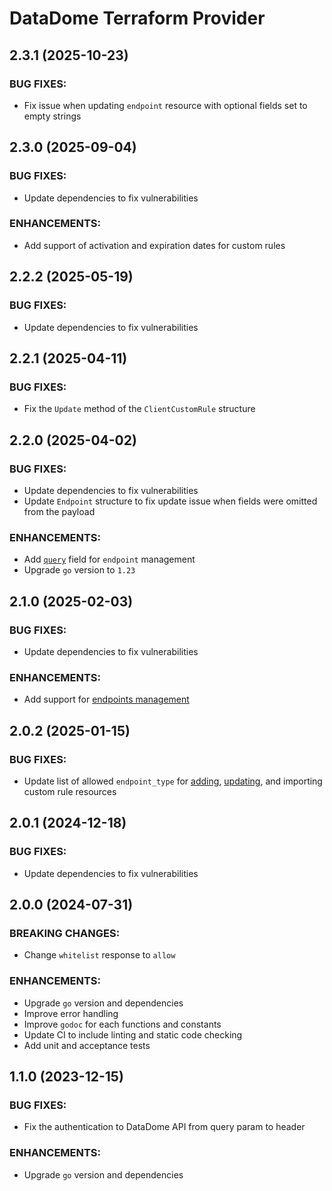 # DataDome Terraform Provider

## 2.3.1 (2025-10-23)

### BUG FIXES:

- Fix issue when updating `endpoint` resource with optional fields set to empty strings

## 2.3.0 (2025-09-04)

### BUG FIXES:

- Update dependencies to fix vulnerabilities

### ENHANCEMENTS:

- Add support of activation and expiration dates for custom rules

## 2.2.2 (2025-05-19)

### BUG FIXES:

- Update dependencies to fix vulnerabilities

## 2.2.1 (2025-04-11)

### BUG FIXES:

- Fix the `Update` method of the `ClientCustomRule` structure

## 2.2.0 (2025-04-02)

### BUG FIXES:

- Update dependencies to fix vulnerabilities
- Update `Endpoint` structure to fix update issue when fields were omitted from the payload

### ENHANCEMENTS:

- Add [`query`](https://docs.datadome.co/docs/endpoints#1-traffic-query) field for `endpoint` management
- Upgrade `go` version to `1.23`

## 2.1.0 (2025-02-03)

### BUG FIXES:

- Update dependencies to fix vulnerabilities

### ENHANCEMENTS:

- Add support for [endpoints management](https://docs.datadome.co/docs/endpoints)

## 2.0.2 (2025-01-15)

### BUG FIXES:

- Update list of allowed `endpoint_type` for [adding](https://docs.datadome.co/reference/post_1-1-protection-custom-rules), [updating](https://docs.datadome.co/reference/put_1-1-protection-custom-rules-customruleid), and importing custom rule resources

## 2.0.1 (2024-12-18)

### BUG FIXES:

- Update dependencies to fix vulnerabilities

## 2.0.0 (2024-07-31)

### BREAKING CHANGES:

- Change `whitelist` response to `allow`

### ENHANCEMENTS:

- Upgrade `go` version and dependencies
- Improve error handling
- Improve `godoc` for each functions and constants
- Update CI to include linting and static code checking
- Add unit and acceptance tests

## 1.1.0 (2023-12-15)

### BUG FIXES:

- Fix the authentication to DataDome API from query param to header

### ENHANCEMENTS:

- Upgrade `go` version and dependencies
